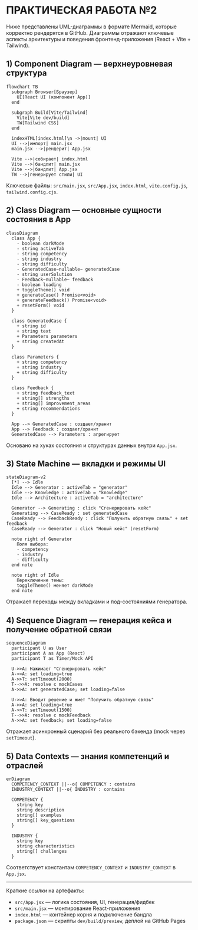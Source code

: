 # ПРАКТИЧЕСКАЯ РАБОТА №2

Ниже представлены UML-диаграммы в формате Mermaid, которые корректно рендерятся в GitHub. Диаграммы отражают ключевые аспекты архитектуры и поведения фронтенд-приложения (React + Vite + Tailwind).

## 1) Component Diagram — верхнеуровневая структура

```mermaid
flowchart TB
  subgraph Browser[Браузер]
    UI[React UI (компонент App)]
  end

  subgraph Build[Vite/Tailwind]
    Vite[Vite dev/build]
    TW[Tailwind CSS]
  end

  indexHTML[index.html]\n ->|mount| UI
  UI -->|импорт| main.jsx
  main.jsx -->|рендерит| App.jsx

  Vite -->|собирает| index.html
  Vite -->|бандлит| main.jsx
  Vite -->|бандлит| App.jsx
  TW -->|генерирует стили| UI
```

Ключевые файлы: `src/main.jsx`, `src/App.jsx`, `index.html`, `vite.config.js`, `tailwind.config.cjs`.

## 2) Class Diagram — основные сущности состояния в App

```mermaid
classDiagram
  class App {
    - boolean darkMode
    - string activeTab
    - string competency
    - string industry
    - string difficulty
    - GeneratedCase~nullable~ generatedCase
    - string userSolution
    - Feedback~nullable~ feedback
    - boolean loading
    + toggleTheme() void
    + generateCase() Promise<void>
    + generateFeedback() Promise<void>
    + resetForm() void
  }

  class GeneratedCase {
    + string id
    + string text
    + Parameters parameters
    + string createdAt
  }

  class Parameters {
    + string competency
    + string industry
    + string difficulty
  }

  class Feedback {
    + string feedback_text
    + string[] strengths
    + string[] improvement_areas
    + string recommendations
  }

  App --> GeneratedCase : создает/хранит
  App --> Feedback : создает/хранит
  GeneratedCase --> Parameters : агрегирует
```

Основано на хуках состояния и структурах данных внутри `App.jsx`.

## 3) State Machine — вкладки и режимы UI

```mermaid
stateDiagram-v2
  [*] --> Idle
  Idle --> Generator : activeTab = "generator"
  Idle --> Knowledge : activeTab = "knowledge"
  Idle --> Architecture : activeTab = "architecture"

  Generator --> Generating : click "Сгенерировать кейс"
  Generating --> CaseReady : set generatedCase
  CaseReady --> FeedbackReady : click "Получить обратную связь" + set feedback
  CaseReady --> Generator : click "Новый кейс" (resetForm)

  note right of Generator
    Поля выбора:
    - competency
    - industry
    - difficulty
  end note

  note right of Idle
    Переключение темы:
    toggleTheme() меняет darkMode
  end note
```

Отражает переходы между вкладками и под-состояниями генератора.

## 4) Sequence Diagram — генерация кейса и получение обратной связи

```mermaid
sequenceDiagram
  participant U as User
  participant A as App (React)
  participant T as Timer/Mock API

  U->>A: Нажимает "Сгенерировать кейс"
  A->>A: set loading=true
  A->>T: setTimeout(2000)
  T-->>A: resolve с mockCases
  A->>A: set generatedCase; set loading=false

  U->>A: Вводит решение и жмет "Получить обратную связь"
  A->>A: set loading=true
  A->>T: setTimeout(1500)
  T-->>A: resolve с mockFeedback
  A->>A: set feedback; set loading=false
```

Отражает асинхронный сценарий без реального бэкенда (mock через `setTimeout`).

## 5) Data Contexts — знания компетенций и отраслей

```mermaid
erDiagram
  COMPETENCY_CONTEXT ||--o{ COMPETENCY : contains
  INDUSTRY_CONTEXT ||--o{ INDUSTRY : contains

  COMPETENCY {
    string key
    string description
    string[] examples
    string[] key_questions
  }

  INDUSTRY {
    string key
    string characteristics
    string[] challenges
  }
```

Соответствует константам `COMPETENCY_CONTEXT` и `INDUSTRY_CONTEXT` в `App.jsx`.

---

Краткие ссылки на артефакты:
- `src/App.jsx` — логика состояния, UI, генерация/фидбек
- `src/main.jsx` — монтирование React-приложения
- `index.html` — контейнер корня и подключение бандла
- `package.json` — скрипты `dev/build/preview`, деплой на GitHub Pages
